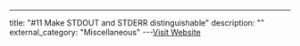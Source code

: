 ---
title: "#11 Make STDOUT and STDERR distinguishable"
description: ""
external_category: "Miscellaneous"
---[Visit Website](https://github.com/WangYihang/Platypus/issues/11)

